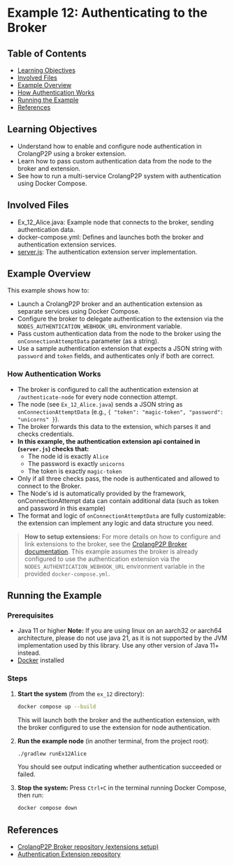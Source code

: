 # Example 12: Authenticating to the Broker
## Table of Contents
- [Learning Objectives](#learning-objectives)
- [Involved Files](#involved-files)
- [Example Overview](#example-overview)
- [How Authentication Works](#how-authentication-works)
- [Running the Example](#running-the-example)
- [References](#references)

## Learning Objectives
- Understand how to enable and configure node authentication in CrolangP2P using a broker extension.
- Learn how to pass custom authentication data from the node to the broker and extension.
- See how to run a multi-service CrolangP2P system with authentication using Docker Compose.

## Involved Files
- Ex_12_Alice.java: Example node that connects to the broker, sending authentication data.
- docker-compose.yml: Defines and launches both the broker and authentication extension services.
- [server.js](https://github.com/crolang-p2p/examples-crolang-p2p-authentication-extension/blob/main/server.js): The authentication extension server implementation.

## Example Overview
This example shows how to:
- Launch a CrolangP2P broker and an authentication extension as separate services using Docker Compose.
- Configure the broker to delegate authentication to the extension via the `NODES_AUTHENTICATION_WEBHOOK_URL` environment variable.
- Pass custom authentication data from the node to the broker using the `onConnectionAttemptData` parameter (as a string).
- Use a sample authentication extension that expects a JSON string with `password` and `token` fields, and authenticates only if both are correct.

### How Authentication Works
- The broker is configured to call the authentication extension at `/authenticate-node` for every node connection attempt.
- The node (see `Ex_12_Alice.java`) sends a JSON string as `onConnectionAttemptData` (e.g., `{ "token": "magic-token", "password": "unicorns" }`).
- The broker forwards this data to the extension, which parses it and checks credentials.
- **In this example, the authentication extension api contained in (`server.js`) checks that:**
    - The node id is exactly `Alice`
    - The password is exactly `unicorns`
    - The token is exactly `magic-token`
- Only if all three checks pass, the node is authenticated and allowed to connect to the Broker.
- The Node's id is automatically provided by the framework, onConnectionAttempt data can contain additional data (such as token and password in this example)
- The format and logic of `onConnectionAttemptData` are fully customizable: the extension can implement any logic and data structure you need.

> **How to setup extensions:**
> For more details on how to configure and link extensions to the broker, see the [CrolangP2P Broker documentation](https://github.com/crolang-p2p/crolang-p2p-broker). This example assumes the broker is already configured to use the authentication extension via the `NODES_AUTHENTICATION_WEBHOOK_URL` environment variable in the provided `docker-compose.yml`.

## Running the Example

### Prerequisites
- Java 11 or higher
**Note:** If you are using linux on an aarch32 or aarch64 architecture, please do not use java 21, as it is not supported by the JVM implementation used by this library. Use any other version of Java 11+ instead.
- [Docker](https://www.docker.com/) installed

### Steps
1. **Start the system** (from the `ex_12` directory):
   ```sh
   docker compose up --build
   ```
   This will launch both the broker and the authentication extension, with the broker configured to use the extension for node authentication.

2. **Run the example node** (in another terminal, from the project root):
   ```sh
   ./gradlew runEx12Alice
   ```
   You should see output indicating whether authentication succeeded or failed.

3. **Stop the system:**
   Press `Ctrl+C` in the terminal running Docker Compose, then run:
   ```sh
   docker compose down
   ```

## References
- [CrolangP2P Broker repository (extensions setup)](https://github.com/crolang-p2p/crolang-p2p-broker)
- [Authentication Extension repository](https://github.com/crolang-p2p/examples-crolang-p2p-authentication-extension)
